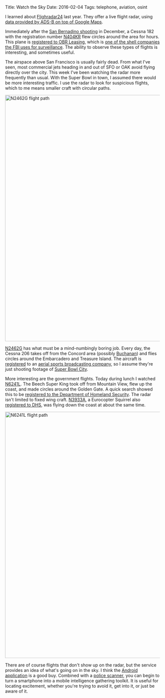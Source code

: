 Title: Watch the Sky
Date: 2016-02-04
Tags: telephone, aviation, osint

I learned about [Flighradar24](https://www.flightradar24.com) last year. They offer a live flight radar, using [data provided by ADS-B on top of Google Maps](https://www.flightradar24.com/how-it-works).

Immediately after the [San Bernadino shooting](https://en.wikipedia.org/wiki/2015_San_Bernardino_attack) in December, a Cessna 182 with the registration number [N404KR](http://www.flightradar24.com/data/airplanes/n404kr/) flew circles around the area for hours. This plane is [registered to OBR Leasing](http://www.aviationdb.com/Aviation/Aircraft/4/N404KR.shtm), which is [one of the shell companies the FBI uses for surveillance](https://www.techdirt.com/articles/20150602/10125531189/ap-uncovers-more-than-100-fbi-spy-plane-flights-originating-shell-companies-located-virginia.shtml). The ability to observe these types of flights is interesting, and sometimes useful.

The airspace above San Francisco is usually fairly dead. From what I've seen, most commercial jets heading in and out of SFO or OAK avoid flying directly over the city. This week I've been watching the radar more frequently than usual. With the Super Bowl in town, I assumed there would be more interesting traffic. I use the radar to look for suspicious flights, which to me means smaller craft with circular paths.

<img src="https://i.imgur.com/644jXAK.png" width="800" alt="N2462G flight path">

[N2462G](https://www.flightradar24.com/data/airplanes/n2462g) has what must be a mind-numbingly boring job. Every day, the Cessna 206 takes off from the Concord area (possibly [Buchanan](https://en.wikipedia.org/wiki/Buchanan_Field_Airport)) and flies circles around the Embarcadero and Treasure Island. The aircraft is [registered](http://www.aviationdb.com/Aviation/Aircraft/2/N2462G.shtm) to an [aerial sports broadcasting company](http://wingedvision.com), so I assume they're just shooting footage of [Super Bowl City](http://www.sfbaysuperbowl.com/super-bowl-city).

More interesting are the government flights. Today during lunch I watched [N6241L](https://www.flightradar24.com/data/airplanes/n6241l/#8b9f200). The Beech Super King took off from Mountain View, flew up the coast, and made circles around the Golden Gate. A quick search showed this to be [registered to the Department of Homeland Security](http://www.aviationdb.com/Aviation/Aircraft/6/N6241L.shtm). The radar isn't limited to fixed wing craft. [N3933A](https://www.flightradar24.com/data/airplanes/n3933a/#8ba0ed3), a Eurocopter Squirrel also [registered to DHS](http://www.aviationdb.com/Aviation/Aircraft/3/N3933A.shtm), was flying down the coast at about the same time.

<img src="https://i.imgur.com/lMGqrfF.png" width="800" alt="N6241L flight path">

There are of course flights that don't show up on the radar, but the service provides an idea of what's going on in the sky. I think the [Android application](https://play.google.com/store/apps/details?id=com.flightradar24pro&hl=en) is a good buy. Combined with a [police scanner](https://play.google.com/store/apps/details?id=com.scannerradio_pro&hl=en), you can begin to turn a smartphone into a mobile intelligence gathering toolkit. It is useful for locating excitement, whether you're trying to avoid it, get into it, or just be aware of it.
